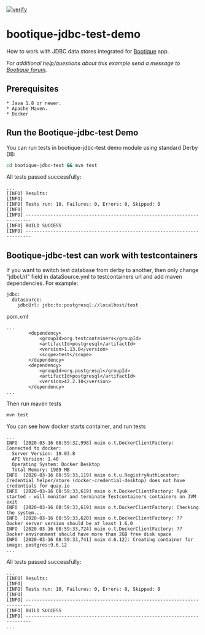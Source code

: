 [![verify](https://github.com/bootique-examples/bootique-jdbc-demo/actions/workflows/verify.yml/badge.svg)](https://github.com/bootique-examples/bootique-jdbc-demo/actions/workflows/verify.yml)
# bootique-jdbc-test-demo

How to work with JDBC data stores integrated for [Bootique](http://bootique.io) app. 
   
*For additional help/questions about this example send a message to
[Bootique forum](https://groups.google.com/forum/#!forum/bootique-user).*
   
## Prerequisites
      
    * Java 1.8 or newer.
    * Apache Maven.
    * Docker
      
## Run the Bootique-jdbc-test Demo

You can run tests in bootique-jdbc-test demo module using standard Derby DB:
```bash  
cd bootique-jdbc-test && mvn test
```

All tests passed successfully:   
```    
...
[INFO] Results:
[INFO] 
[INFO] Tests run: 10, Failures: 0, Errors: 0, Skipped: 0
[INFO] 
[INFO] ------------------------------------------------------------------------
[INFO] BUILD SUCCESS
[INFO] ------------------------------------------------------------------------

```
## Bootique-jdbc-test can work with testcontainers
If you want to switch test database from derby to another, then only change "jdbcUrl" field in dataSource.yml
to testcontainers url and add maven dependencies. For example:
```
jdbc:
  datasource:
    jdbcUrl: jdbc:tc:postgresql://localhost/test
```
pom.xml
```
...
        <dependency>
            <groupId>org.testcontainers</groupId>
            <artifactId>postgresql</artifactId>
            <version>1.13.0</version>
            <scope>test</scope>
        </dependency>
        <dependency>
            <groupId>org.postgresql</groupId>
            <artifactId>postgresql</artifactId>
            <version>42.2.10</version>
        </dependency>
...
```

Then run maven tests
```
mvn test
```
You can see how docker starts container, and run tests
```
...
INFO  [2020-03-16 08:59:32,998] main o.t.DockerClientFactory: Connected to docker: 
  Server Version: 19.03.8
  API Version: 1.40
  Operating System: Docker Desktop
  Total Memory: 1989 MB
INFO  [2020-03-16 08:59:33,119] main o.t.u.RegistryAuthLocator: Credential helper/store (docker-credential-desktop) does not have credentials for quay.io
INFO  [2020-03-16 08:59:33,619] main o.t.DockerClientFactory: Ryuk started - will monitor and terminate Testcontainers containers on JVM exit
INFO  [2020-03-16 08:59:33,619] main o.t.DockerClientFactory: Checking the system...
INFO  [2020-03-16 08:59:33,620] main o.t.DockerClientFactory: ?? Docker server version should be at least 1.6.0
INFO  [2020-03-16 08:59:33,724] main o.t.DockerClientFactory: ?? Docker environment should have more than 2GB free disk space
INFO  [2020-03-16 08:59:33,741] main d.6.12]: Creating container for image: postgres:9.6.12
...
```
All tests passed successfully:   
```    
...
[INFO] Results:
[INFO] 
[INFO] Tests run: 10, Failures: 0, Errors: 0, Skipped: 0
[INFO] 
[INFO] ------------------------------------------------------------------------
[INFO] BUILD SUCCESS
[INFO] ------------------------------------------------------------------------
...
```


